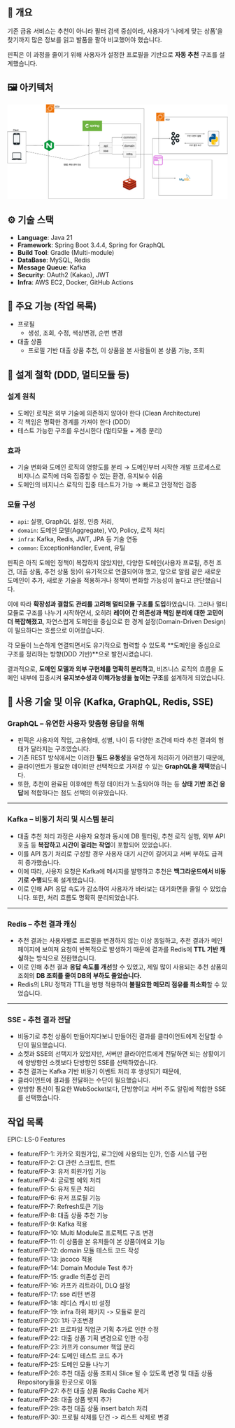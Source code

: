 ## 🧩 개요
기존 금융 서비스는 추천이 아니라 필터 검색 중심이라, 사용자가 ‘나에게 맞는 상품’을 찾기까지 많은 정보를 읽고 발품을 팔아 비교했어야 했습니다.

핀픽은 이 과정을 줄이기 위해 사용자가 설정한 프로필을 기반으로 **자동 추천** 구조를 설계했습니다.

## 🖼️ 아키텍처
![핀픽 시스템 아키텍처](images/핀픽_아키텍처.png)

## ⚙️ 기술 스택
- **Language**: Java 21
- **Framework**: Spring Boot 3.4.4, Spring for GraphQL
- **Build Tool**: Gradle (Multi-module)
- **DataBase**: MySQL, Redis
- **Message Queue**: Kafka
- **Security**: OAuth2 (Kakao), JWT
- **Infra**: AWS EC2, Docker, GitHub Actions

## 📌 주요 기능 (작업 목록)
- 프로필
  - 생성, 조회, 수정, 색상변경, 순번 변경
- 대출 상품
  - 프로필 기반 대출 상품 추천, 이 상품을 본 사람들이 본 상품 기능, 조회

## 🧠 설계 철학 (DDD, 멀티모듈 등)
### 설계 원칙

- 도메인 로직은 외부 기술에 의존하지 않아야 한다 (Clean Architecture)
- 각 책임은 명확한 경계를 가져야 한다 (DDD)
- 테스트 가능한 구조를 우선시한다 (멀티모듈 + 계층 분리)

### 효과

- 기술 변화와 도메인 로직의 영향도를 분리 → 도메인부터 시작한 개발 프로세스로 비지니스 로직에 더욱 집중할 수 있는 환경, 유지보수 쉬움
- 도메인의 비지니스 로직의 집중 테스트가 가능 → 빠르고 안정적인 검증

### 모듈 구성

- `api`: 실행, GraphQL 설정, 인증 처리,
- `domain`: 도메인 모델(Aggregate), VO, Policy, 로직 처리
- `infra`: Kafka, Redis, JWT, JPA 등 기술 연동
- `common`: ExceptionHandler, Event, 유틸

핀픽은 아직 도메인 정책이 복잡하지 않았지만, 다양한 도메인(사용자 프로필, 추천 조건, 대출 상품, 추천 상품 등)이 유기적으로 연결되어야 했고, 앞으로 알림 같은 새로운 도메인이 추가, 새로운 기술을 적용하거나 정책이 변화할 가능성이 높다고 판단했습니다.

이에 따라 **확장성과 결합도 관리를 고려해 멀티모듈 구조를 도입**하였습니다. 그러나 멀티모듈로 구조를 나누기 시작하면서, 오히려 **레이어 간 의존성과 책임 분리에 대한 고민이 더 복잡해졌고**, 자연스럽게 도메인을 중심으로 한 경계 설정(Domain-Driven Design)이 필요하다는 흐름으로 이어졌습니다.

각 모듈이 느슨하게 연결되면서도 유기적으로 협력할 수 있도록 **도메인을 중심으로 구조를 정리하는 방향(DDD 기반)**으로 발전시켰습니다.

결과적으로, **도메인 모델과 외부 구현체를 명확히 분리하고**, 비즈니스 로직의 흐름을 도메인 내부에 집중시켜 **유지보수성과 이해가능성을 높이는 구조**를 설계하게 되었습니다.

## 🔧 사용 기술 및 이유 (Kafka, GraphQL, Redis, SSE)
### GraphQL – 유연한 사용자 맞춤형 응답을 위해

- 핀픽은 사용자의 직업, 고용형태, 성별, 나이 등 다양한 조건에 따라 추천 결과의 형태가 달라지는 구조였습니다.
- 기존 REST 방식에서는 이러한 **필드 유동성**을 유연하게 처리하기 어려웠기 때문에,
- 클라이언트가 필요한 데이터만 선택적으로 가져갈 수 있는 **GraphQL을 채택**했습니다.
- 또한, 추천이 완료된 이후에만 특정 데이터가 노출되어야 하는 등 **상태 기반 조건 응답**에 적합하다는 점도 선택의 이유였습니다.

---

### Kafka – 비동기 처리 및 시스템 분리

- 대출 추천 처리 과정은 사용자 요청과 동시에 DB 필터링, 추천 로직 실행, 외부 API 호출 등 **복잡하고 시간이 걸리는 작업**이 포함되어 있었습니다.
- 이를 API 동기 처리로 구성할 경우 사용자 대기 시간이 길어지고 서버 부하도 급격히 증가했습니다.
- 이에 따라, 사용자 요청은 Kafka에 메시지를 발행하고 추천은 **백그라운드에서 비동기로 수행**되도록 설계했습니다.
- 이로 인해 API 응답 속도가 감소하여 사용자가 바라보는 대기화면을 줄일 수 있었습니다. 또한, 처리 흐름도 명확히 분리되었습니다.

---

### Redis – 추천 결과 캐싱

- 추천 결과는 사용자별로 프로필을 변경하지 않는 이상 동일하고, 추천 결과가 메인페이지에 보여져 요청이 반복적으로 발생하기 때문에 결과를 Redis에 **TTL 기반 캐싱**하는 방식으로 전환했습니다.
- 이로 인해 추천 결과 **응답 속도를 개선**할 수 있었고, 제일 많이 사용되는 추천 상품의 조회의 **DB 조회를 줄여 DB의 부하도 줄었습니다.**
- Redis의 LRU 정책과 TTL을 병행 적용하여 **불필요한 메모리 점유를 최소화**할 수 있었습니다.

---

### SSE - 추천 결과 전달

- 비동기로 추천 상품이 만들어지다보니 만들어진 결과를 클라이언트에게 전달할 수단이 필요했습니다.
- 소켓과 SSE의 선택지가 있었지만, 서버만 클라이언트에게 전달하면 되는 상황이기에 양방향인 소켓보다 단방향인 SSE를 선택하였습니다.
- 추천 결과는 Kafka 기반 비동기 이벤트 처리 후 생성되기 때문에,
- 클라이언트에 결과를 전달하는 수단이 필요했습니다.
- 양방향 통신이 필요한 WebSocket보다, 단방향이고 서버 주도 알림에 적합한 SSE를 선택했습니다.

## 작업 목록
EPIC: LS-0
Features
- feature/FP-1: 카카오 회원가입, 로그인에 사용되는 인가, 인증 시스템 구현
- feature/FP-2: CI 관련 스크립트, 린트
- feature/FP-3: 유저 회원가입 기능
- feature/FP-4: 글로벌 예외 처리
- feature/FP-5: 유저 토큰 처리
- feature/FP-6: 유저 프로필 기능
- feature/FP-7: Refresh토큰 기능
- feature/FP-8: 대출 상품 추천 기능
- feature/FP-9: Kafka 적용
- feature/FP-10: Multi Module로 프로젝트 구조 변경
- feature/FP-11: 이 상품을 본 유저들이 본 상품이에요 기능
- feature/FP-12: domain 모듈 테스트 코드 작성
- feature/FP-13: jacoco 적용
- feature/FP-14: Domain Module Test 추가
- feature/FP-15: gradle 의존성 관리
- feature/FP-16: 카프카 리트라이, DLQ 설정
- feature/FP-17: sse 리턴 변경
- feature/FP-18: 레디스 캐시 ttl 설정
- feature/FP-19: infra 하위 패키지 -> 모듈로 분리
- feature/FP-20: 1차 구조변경
- feature/FP-21: 프로파일 직업군 기획 추가로 인한 수정
- feature/FP-22: 대출 상품 기획 변경으로 인한 수정
- feature/FP-23: 카프카 consumer 책임 분리
- feature/FP-24: 도메인 테스트 코드 추가
- feature/FP-25: 도메인 모듈 나누기
- feature/FP-26: 추천 대출 상품 조회시 Slice 될 수 있도록 변경 및 대출 상품 Repository들을 한곳으로 이동
- feature/FP-27: 추천 대출 상품 Redis Cache 제거
- feature/FP-28: 대출 상품 뱃지 추가
- feature/FP-29: 추천 대출 상품 insert batch 처리
- feature/FP-30: 프로필 삭제를 단건 -> 리스트 삭제로 변경
